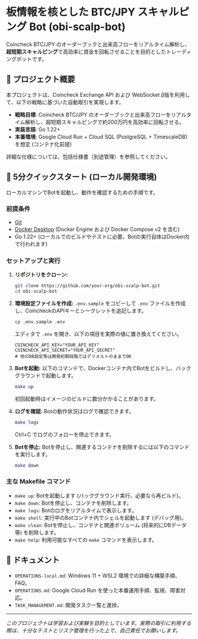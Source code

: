 # 板情報を核とした BTC/JPY スキャルピング Bot (obi-scalp-bot)

Coincheck BTC/JPY のオーダーブックと出来高フローをリアルタイム解析し、**超短期スキャルピング**で高効率に資金を回転させることを目的としたトレーディングボットです。

## 📜 プロジェクト概要

本プロジェクトは、Coincheck Exchange API および WebSocket β版を利用して、以下の戦略に基づいた自動取引を実現します。

- **戦略目標**: Coincheck BTC/JPY のオーダーブックと出来高フローをリアルタイム解析し、超短期スキャルピングで約200万円を高効率に回転させる。
- **実装言語**: Go 1.22+
- **本番環境**: Google Cloud Run + Cloud SQL (PostgreSQL + TimescaleDB) を想定 (コンテナ化前提)

詳細な仕様については、包括仕様書（別途管理）を参照してください。

## 🚀 5分クイックスタート (ローカル開発環境)

ローカルマシンでBotを起動し、動作を確認するための手順です。

### 前提条件

- [Git](https://git-scm.com/)
- [Docker Desktop](https://www.docker.com/products/docker-desktop/) (Docker Engine および Docker Compose v2 を含む)
- Go 1.22+ (ローカルでのビルドやテストに必要。Botの実行自体はDocker内で行われます)

### セットアップと実行

1.  **リポジトリをクローン:**
    ```bash
    git clone https://github.com/your-org/obi-scalp-bot.git
    cd obi-scalp-bot
    ```

2.  **環境設定ファイルを作成:**
    `.env.sample` をコピーして `.env` ファイルを作成し、CoincheckのAPIキーとシークレットを追記します。
    ```bash
    cp .env.sample .env
    ```
    エディタで `.env` を開き、以下の項目を実際の値に置き換えてください。
    ```dotenv
    COINCHECK_API_KEY="YOUR_API_KEY"
    COINCHECK_API_SECRET="YOUR_API_SECRET"
    # 他のDB設定等は開発初期段階ではデフォルトのままでOK
    ```

3.  **Botを起動:**
    以下のコマンドで、Dockerコンテナ内でBotをビルドし、バックグラウンドで起動します。
    ```bash
    make up
    ```
    初回起動時はイメージのビルドに数分かかることがあります。

4.  **ログを確認:**
    Botの動作状況はログで確認できます。
    ```bash
    make logs
    ```
    Ctrl+C でログのフォローを停止できます。

5.  **Botを停止:**
    Botを停止し、関連するコンテナを削除するには以下のコマンドを実行します。
    ```bash
    make down
    ```

### 主な Makefile コマンド

- `make up`: Botを起動します (バックグラウンド実行、必要なら再ビルド)。
- `make down`: Botを停止し、コンテナを削除します。
- `make logs`: Botのログをリアルタイムで表示します。
- `make shell`: 実行中のBotコンテナ内でシェルを起動します (デバッグ用)。
- `make clean`: Botを停止し、コンテナと関連ボリューム (将来的にDBデータ等) を削除します。
- `make help`: 利用可能なすべての `make` コマンドを表示します。

<!--
## 🛠️ アーキテクチャ概要

(後日追記: システム構成図など)

## 📚 依存ライブラリ

(後日追記: 主なGoパッケージなど)

## 🔗 参考リソース

(後日追記: APIドキュメント、関連論文など)
-->

## 📝 ドキュメント

- `OPERATIONS-local.md`: Windows 11 + WSL2 環境での詳細な構築手順、FAQ。
- `OPERATIONS.md`: Google Cloud Run を使った本番運用手順、監視、障害対応。
- `TASK_MANAGEMENT.md`: 開発タスク一覧と進捗。

---
*このプロジェクトは学習および実験を目的としています。実際の取引に利用する際は、十分なテストとリスク管理を行った上で、自己責任でお願いします。*
